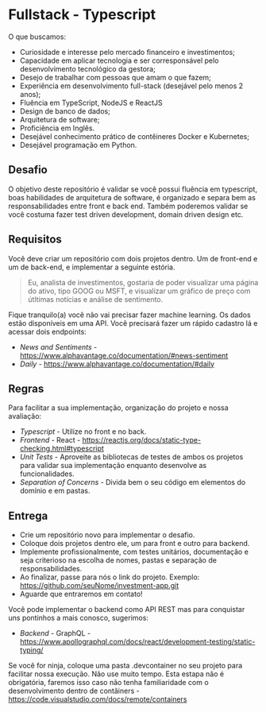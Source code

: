 # Fullstack - Typescript

O que buscamos:

- Curiosidade e interesse pelo mercado financeiro e investimentos;
- Capacidade em aplicar tecnologia e ser corresponsável pelo desenvolvimento tecnológico da gestora;
- Desejo de trabalhar com pessoas que amam o que fazem;
- Experiência em desenvolvimento full-stack (desejável pelo menos 2 anos);
- Fluência em TypeScript, NodeJS e ReactJS
- Design de banco de dados;
- Arquitetura de software;
- Proficiência em Inglês.
- Desejável conhecimento prático de contêineres Docker e Kubernetes;
- Desejável programação em Python.

## Desafio

O objetivo deste repositório é validar se você possui fluência em typescript, boas habilidades de arquitetura de software, é organizado e separa bem as responsabilidades entre front e back end. Também poderemos validar se você costuma fazer test driven development, domain driven design etc. 

## Requisitos

Você deve criar um repositório com dois projetos dentro. Um de front-end e um de back-end, e implementar a seguinte estória.

> Eu, analista de investimentos, gostaria de poder visualizar uma página do ativo, tipo GOOG ou MSFT, e visualizar um gráfico de preço com útltimas notícias e análise de sentimento.

Fique tranquilo(a) você não vai precisar fazer machine learning. Os dados estão disponíveis em uma API. Você precisará fazer um rápido cadastro lá e acessar dois endpoints:

- *News and Sentiments* - https://www.alphavantage.co/documentation/#news-sentiment
- *Daily* - https://www.alphavantage.co/documentation/#daily

## Regras

Para facilitar a sua implementação, organização do projeto e nossa avaliação:

- *Typescript* - Utilize no front e no back.
- *Frontend* - React - https://reactjs.org/docs/static-type-checking.html#typescript
- *Unit Tests* - Aproveite as bibliotecas de testes de ambos os projetos para validar sua implementação enquanto desenvolve as funcionalidades.
- *Separation of Concerns* - Divida bem o seu código em elementos do domínio e em pastas. 

## Entrega

- Crie um repositório novo para implementar o desafio.
- Coloque dois projetos dentro ele, um para front e outro para backend.
- Implemente profissionalmente, com testes unitários, documentação e seja criterioso na escolha de nomes, pastas e separação de responsabilidades.
- Ao finalizar, passe para nós o link do projeto. Exemplo: https://github.com/seuNome/investment-app.git
- Aguarde que entraremos em contato!

Você pode implementar o backend como API REST mas para conquistar uns pontinhos a mais conosco, sugerimos:
- *Backend* - GraphQL - https://www.apollographql.com/docs/react/development-testing/static-typing/


Se você for ninja, coloque uma pasta .devcontainer no seu projeto para facilitar nossa execução. Não use muito tempo. Esta estapa não é obrigatória, faremos isso caso não tenha familiaridade com o desenvolvimento dentro de contâiners - https://code.visualstudio.com/docs/remote/containers







